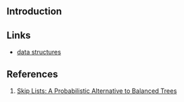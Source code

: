 ## Introduction





## Links
- [data structures](/docs/CS/Algorithms/Algorithms.md?id=data-structures)


## References
1. [Skip Lists: A Probabilistic Alternative to Balanced Trees]()